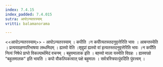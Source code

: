 ```yaml
---
index: 7.4.15
index_padded: 7.4.015
sutra: आपोऽन्यतरस्याम्
vritti: balamanorama

---
```

<<आपोऽन्यतरस्याम्>> - आपोऽन्यतरस्याम् । कपीति ।न कपी॑त्यतस्तदनुवृत्तेरिति भावः । आबन्तस्येति । प्रत्ययग्रहणपरिभाषया लब्धमिदम् । ह्यस्वो वेति ।शृद्दृप्रां ह्यस्वो वा॑ इत्यतस्तदनुवृत्तेरिति भावः ।न कपी॑ति नित्यं निषेधे प्राप्ते विकल्पार्थमिदं वचनम् । बहुवमालाक इति । बह्व्यो माला यस्येति विग्रहः । ह्यस्वपक्षे "बहुलमालक" इति भावति । कपो वौकल्पिकत्वात् पक्षे बहुमालः । सर्वत्रस्त्रियाःपुंवदि॑ति पुंवत्त्वम् । 